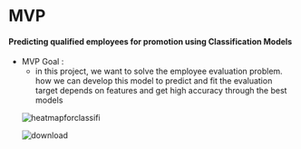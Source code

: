 <h1> MVP    </h1>



<h4> Predicting qualified employees for promotion using Classification Models </h4>

<ul>
  <li>MVP Goal : 
    <ul>
      <li>in this project, we want to solve the employee evaluation problem. <br>
how we can develop this model to predict and fit the evaluation target depends on features and get high accuracy through the best models </li>
      
</ul>


![heatmapforclassifi](https://user-images.githubusercontent.com/93095814/146266958-26f4a3b8-3a06-4fe0-9620-a6ba24fbf967.png)
    
    
![download](https://user-images.githubusercontent.com/88141348/146347130-85d74422-4c56-44b8-8d54-993654d3b559.png)
